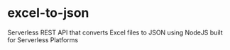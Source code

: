 # excel-to-json
Serverless REST API that converts Excel files to JSON using NodeJS built for Serverless Platforms
